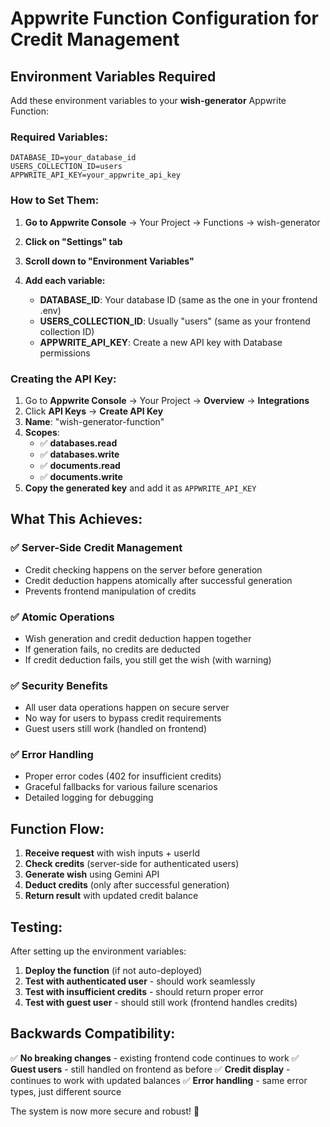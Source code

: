 # Appwrite Function Configuration for Credit Management

## Environment Variables Required

Add these environment variables to your **wish-generator** Appwrite Function:

### Required Variables:

```
DATABASE_ID=your_database_id
USERS_COLLECTION_ID=users
APPWRITE_API_KEY=your_appwrite_api_key
```

### How to Set Them:

1. **Go to Appwrite Console** → Your Project → Functions → wish-generator
2. **Click on "Settings" tab**
3. **Scroll down to "Environment Variables"**
4. **Add each variable:**

   - **DATABASE_ID**: Your database ID (same as the one in your frontend .env)
   - **USERS_COLLECTION_ID**: Usually "users" (same as your frontend collection ID)
   - **APPWRITE_API_KEY**: Create a new API key with Database permissions

### Creating the API Key:

1. Go to **Appwrite Console** → Your Project → **Overview** → **Integrations**
2. Click **API Keys** → **Create API Key**
3. **Name**: "wish-generator-function"
4. **Scopes**:
   - ✅ **databases.read**
   - ✅ **databases.write**
   - ✅ **documents.read**
   - ✅ **documents.write**
5. **Copy the generated key** and add it as `APPWRITE_API_KEY`

## What This Achieves:

### ✅ **Server-Side Credit Management**

- Credit checking happens on the server before generation
- Credit deduction happens atomically after successful generation
- Prevents frontend manipulation of credits

### ✅ **Atomic Operations**

- Wish generation and credit deduction happen together
- If generation fails, no credits are deducted
- If credit deduction fails, you still get the wish (with warning)

### ✅ **Security Benefits**

- All user data operations happen on secure server
- No way for users to bypass credit requirements
- Guest users still work (handled on frontend)

### ✅ **Error Handling**

- Proper error codes (402 for insufficient credits)
- Graceful fallbacks for various failure scenarios
- Detailed logging for debugging

## Function Flow:

1. **Receive request** with wish inputs + userId
2. **Check credits** (server-side for authenticated users)
3. **Generate wish** using Gemini API
4. **Deduct credits** (only after successful generation)
5. **Return result** with updated credit balance

## Testing:

After setting up the environment variables:

1. **Deploy the function** (if not auto-deployed)
2. **Test with authenticated user** - should work seamlessly
3. **Test with insufficient credits** - should return proper error
4. **Test with guest user** - should still work (frontend handles credits)

## Backwards Compatibility:

✅ **No breaking changes** - existing frontend code continues to work
✅ **Guest users** - still handled on frontend as before
✅ **Credit display** - continues to work with updated balances
✅ **Error handling** - same error types, just different source

The system is now more secure and robust! 🚀
